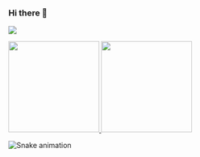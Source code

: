 ### Hi there 👋

<!--
**dqos/dqos** is a ✨ _special_ ✨ repository because its `README.md` (this file) appears on your GitHub profile.

Here are some ideas to get you started:

- 🔭 I’m currently working on ...
- 🌱 I’m currently learning ...
- 👯 I’m looking to collaborate on ...
- 🤔 I’m looking for help with ...
- 💬 Ask me about ...
- 📫 How to reach me: ...
- 😄 Pronouns: ...
- ⚡ Fun fact: ...
-->


<p align="left">
  <img src="https://capsule-render.vercel.app/api?type=waving&color=gradient&height=100&section=footer"/>
</p>

<a href="https://github.com/dqos">
  <img height="180em" src="https://github-readme-stats.vercel.app/api?username=dqos&theme=shades-of-purple" />
</a>
<a href="https://github.com/dqos">
  <img height="180em" src="https://github-readme-stats.vercel.app/api/top-langs/?username=dqos&theme=shades-of-purple&layout=compact" />
</a>

![Snake animation](https://github.com/thepiyushmalhotra/thepiyushmalhotra/blob/output/github-contribution-grid-snake.svg)
